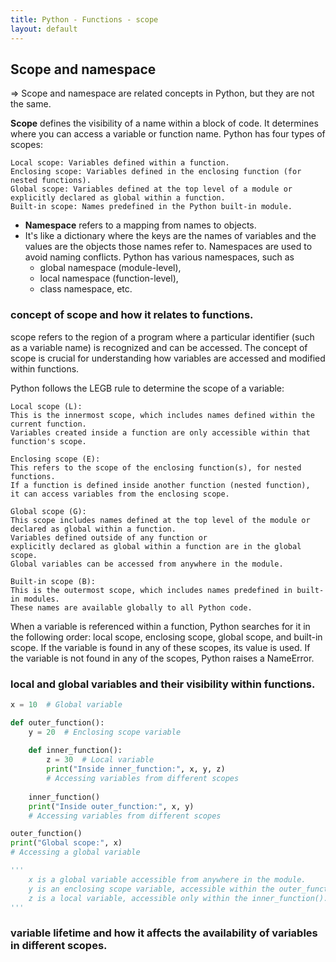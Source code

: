 ```yaml
---
title: Python - Functions - scope
layout: default
---
```


## Scope and namespace

=> Scope and namespace are related concepts in Python, but they are not the same.

**Scope** defines the visibility of a name within a block of code. It determines where you can access a variable or function name. Python has four types of scopes:

    Local scope: Variables defined within a function.
    Enclosing scope: Variables defined in the enclosing function (for nested functions).
    Global scope: Variables defined at the top level of a module or explicitly declared as global within a function.
    Built-in scope: Names predefined in the Python built-in module.

- **Namespace** refers to a mapping from names to objects. 
- It's like a dictionary where the keys are the names of variables and the values are the objects those names refer to. Namespaces are used to avoid naming conflicts. Python has various namespaces, such as 
  - global namespace (module-level), 
  - local namespace (function-level), 
  - class namespace, etc.

### concept of scope and how it relates to functions.

scope refers to the region of a program where a particular identifier (such as a variable name) is recognized and can be accessed. The concept of scope is crucial for understanding how variables are accessed and modified within functions.

Python follows the LEGB rule to determine the scope of a variable:

    Local scope (L): 
    This is the innermost scope, which includes names defined within the current function.
    Variables created inside a function are only accessible within that function's scope.

    Enclosing scope (E): 
    This refers to the scope of the enclosing function(s), for nested functions. 
    If a function is defined inside another function (nested function), 
    it can access variables from the enclosing scope.

    Global scope (G): 
    This scope includes names defined at the top level of the module or 
    declared as global within a function. 
    Variables defined outside of any function or 
    explicitly declared as global within a function are in the global scope. 
    Global variables can be accessed from anywhere in the module.

    Built-in scope (B): 
    This is the outermost scope, which includes names predefined in built-in modules.
    These names are available globally to all Python code.

When a variable is referenced within a function, Python searches for it in the following order: local scope, enclosing scope, global scope, and built-in scope. If the variable is found in any of these scopes, its value is used. If the variable is not found in any of the scopes, Python raises a NameError.



### local and global variables and their visibility within functions.

```python
x = 10  # Global variable

def outer_function():
    y = 20  # Enclosing scope variable
    
    def inner_function():
        z = 30  # Local variable
        print("Inside inner_function:", x, y, z)  
        # Accessing variables from different scopes
    
    inner_function()
    print("Inside outer_function:", x, y)  
    # Accessing variables from different scopes

outer_function()
print("Global scope:", x)  
# Accessing a global variable

'''
    x is a global variable accessible from anywhere in the module.
    y is an enclosing scope variable, accessible within the outer_function() but not outside of it.
    z is a local variable, accessible only within the inner_function().
'''
```
    
### variable lifetime and how it affects the availability of variables in different scopes.

```python

```
